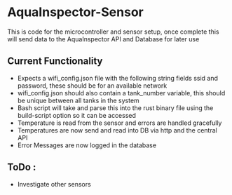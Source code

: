 # AquaInspector-Sensor
This is code for the microcontroller and sensor setup, once complete this will send data to the AquaInspector API and Database for later use

## Current Functionality 
 - Expects a wifi_config.json file with the following string fields ssid and password, these should be for an available network
 - wifi_config.json should also contain a tank_number variable, this should be unique between all tanks in the system
 - Bash script will take and parse this into the rust binary file using the build-script option so it can be accessed 
 - Temperature is read from the sensor and errors are handled gracefully
 - Temperatures are now send and read into DB via http and the central API
 - Error Messages are now logged in the database 


## ToDo :
 - Investigate other sensors
